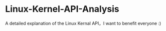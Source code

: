 # Linux-Kernel-API-Analysis
A detailed explanation of the Linux Kernal API，I want to benefit everyone :) 
